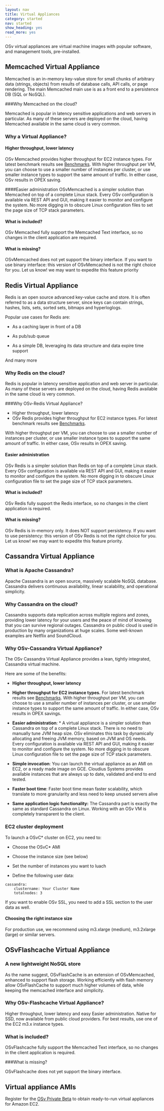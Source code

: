 ```yaml
---
layout: nav
title: Virtual Appliances
category: started
nav: started
show_heading: yes
read_more: yes
---
```


OSv virtual appliances are virtual machine images with popular software, and management tools, pre-installed.  

<!--more-->

## Memcached Virtual Appliance

Memcached is an in-memory key-value store for small chunks of arbitrary data (strings, objects) from results of database calls, API calls, or page rendering.
The main Memcached main use is as a front end to a persistence DB (SQL or NoSQL).

###Why Memcached on the cloud?

Memcached is popular in latency sensitive applications and web servers in particular.
As many of these servers are deployed on the cloud, having Memcached available in the same cloud is very common.

### Why a Virtual Appliance?

#### Higher throughput, lower latency

OSv Memcached provides higher throughput for EC2 instance types. For latest benchmark results see [Benchmarks](/benchmarks/).
With higher throughput per VM, you can choose to use a smaller number of instances per cluster, or use smaller instance types to support the same amount of traffic.
In either case, OSv results in OPEX saving.

####Easier administration
OSvMemcached is a simpler solution than Memcached on top of a complete Linux stack.
Every OSv configuration is available via REST API and GUI, making it easier to monitor and configure the system. No more digging in to obscure Linux configuration files to set the page size of TCP stack parameters.

#### What is included?
OSv Memcached fully support the Memcached Text interface, so no changes in the client application are required.


#### What is missing?
OSvMemcached does not yet support the binary interface.
If you want to use binary interface: 
this version of OSvMemcached is not the right choice for you.
Let us know! we may want to expedite this feature priority

<!-- Register for OSv Beta [TBD link] to get a AMI ID to use. -->




## Redis Virtual Appliance 

Redis is an open source advanced key-value cache and store. It is often referred to as a data structure server, since keys can contain strings, hashes, lists, sets, sorted sets, bitmaps and hyperloglogs.

Popular use cases for Redis are:

 * As a caching layer in front of a DB

 * As pub/sub queue

 * As a simple DB, leveraging its data structure and data expire time support

And many more

### Why Redis on the cloud?
Redis is popular in latency sensitive application and web server in particular.
As many of these servers are deployed on the cloud, having Redis available in the same cloud is very common.

###Why OSv-Redis Virtual Appliance?

 * Higher  throughput, lower latency
 * OSv Redis  provides higher throughput for EC2 instance types. For latest benchmark results see [Benchmarks](/benchmarks/).

With higher throughput per VM, you can choose to use a smaller number of instances per cluster, or use smaller instance types to support the same amount of traffic.
In either case, OSv results in OPEX saving.

#### Easier administration
OSv Redis  is a simpler solution than Redis on top of a complete Linux stack.
Every OSv configuration is available via REST API and GUI, making it easier to monitor and configure the system. No more digging in to obscure Linux configuration file to set the page size of TCP stack parameters.

#### What is included?
OSv Redis fully support the Redis interface, so no changes in the client application is required.

#### What is missing?
OSv Redis is in-memory only. It does NOT support persistency. 
If you want to use persistency: 
this version of OSv Redis is not the right choice for you.
Let us know! we may want to expedite this feature priority.

<!-- Register for OSv Beta [TBD link] to get a AMI ID to use. -->


## Cassandra Virtual Appliance

### What is Apache Cassandra?

Apache Cassandra is an open source, massively scalable NoSQL database. Cassandra delivers continuous availability, linear scalability, and operational simplicity.

### Why Cassandra on the cloud?

Cassandra supports data replication across multiple regions and zones, providing lower latency for your users and the peace of mind of knowing that you can survive regional outages.
Cassandra on public cloud is used in production by many organizations at huge scales. Some well-known examples are Netflix and SoundCloud.

### Why OSv-Cassandra Virtual Appliance?

The OSv Cassandra Virtual Appliance  provides a lean, tightly integrated, Cassandra virtual machine.

Here are some of the benefits:

 * **Higher throughput, lower latency**

 * **Higher throughput for EC2 instance types.** For latest benchmark results see [Benchmarks](/benchmarks).  With higher throughput per VM, you can choose to use a smaller number of instances per cluster, or use smaller instance types to support the same amount of traffic.  In either case, OSv results in OPEX savings.

  *  **Easier administration**: *  A virtual appliance
  is a simpler solution than Cassandra on top of a
  complete Linux stack. There is no need to manually
  tune JVM heap size. OSv eliminates this task by
  dynamically allocating and freeing JVM memory, based
  on JVM and OS needs. Every configuration is
  available via REST API and GUI, making it easier to
  monitor and configure the system. No more digging
  in to obscure Linux configuration file to set the
  page size of TCP stack parameters.

  *  **Simple invocation**: You can launch the virtual
    appliance as an AMI on EC2, or a ready
    made image on GCE. Cloudius Systems provides
    available instances that are always up to date,
    validated and end to end tested.

  * **Faster boot time**: Faster boot time mean faster scalability, which translate to more granularity and less need to keep unused servers alive

  *  **Same application logic functionality:** The Cassandra part is exactly the same as standard Cassandra on Linux. Working with an OSv VM is completely transparent to the client.


### EC2 cluster deployment
To launch a OSvC* cluster on EC2, you need to:

 * Choose the OSvC* AMI

 * Choose the instance size (see below)

 * Set the number of instances you want to luach

 * Define the following user data:

```
cassandra:
    clustername: Your Cluster Name
    totalnodes: 3
```
If you want to enable OSv SSL, you need to add a SSL section to the user data as well.

#### Choosing the right instance size
For production use, we recommend using  m3.xlarge (medium), m3.2xlarge (large) or similar servers.

## OSvFlashcache Virtual Appliance

### A new lightweight NoSQL store

As the name suggest, OSvFlashCache is an extension of OSvMemcached, enhanced to support flash storage.  Working efficiently with flash memory allow OSvFlashCache to support much higher volumes of data, while keeping the memcached interface and simplicity.

###  Why OSv-Flashcache Virtual Appliance?
Higher  throughput, lower latency and easy Easier administration.
Native for SSD, now available from public cloud providers.  For best results, use one of the EC2 m3.x instance types.

### What is included?
OSvFlashcache fully support the Memcached Text interface, so no changes in the client application is required.

###What is missing?

OSvFlashcache  does not yet support the binary interface.


## Virtual appliance AMIs

Register for the [OSv Private Beta](/beta-release/) to obtain ready-to-run virtual appliances for Amazon EC2.
